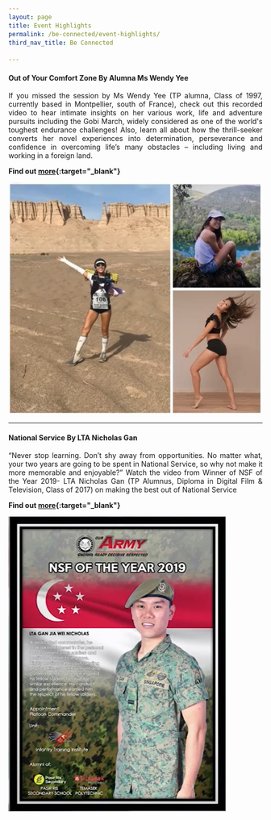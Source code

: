 ```yaml
---
layout: page
title: Event Highlights
permalink: /be-connected/event-highlights/
third_nav_title: Be Connected

---
```

#### Out of Your Comfort Zone By Alumna Ms Wendy Yee ####
<div style="text-align: justify">
    <p>
If you missed the session by Ms Wendy Yee (TP alumna, Class of 1997, currently based in Montpellier, south of France), check out this recorded video to hear intimate insights on her various work, life and adventure pursuits including the Gobi March, widely considered as one of the world's toughest endurance challenges! Also, learn all about how the thrill-seeker converts her novel experiences into determination, perseverance and confidence in overcoming life’s many obstacles – including living and working in a foreign land. 
          </p>
</div>

**Find out [more](https://www.facebook.com/314916878569344/videos/622083055101219){:target="_blank"}**

![Out of Your Comfort Zone](/images/BeConnected_OutofComfort_Wendy.JPG)

---
#### National Service By LTA Nicholas Gan ####
<div style="text-align: justify">
    <p>
“Never stop learning. Don’t shy away from opportunities. No matter what, your two years are going to be spent in National Service, so why not make it more memorable and enjoyable?” Watch the video from Winner of NSF of the Year 2019- LTA Nicholas Gan (TP Alumnus, Diploma in Digital Film & Television, Class of 2017) on making the best out of National Service
          </p>
</div>

**Find out [more](https://www.facebook.com/watch/?v=1190947567933381&extid=qpzqHagoFYC7JSF3){:target="_blank"}**

![NSF Video](/images/BeConnected_NSF.JPG)

